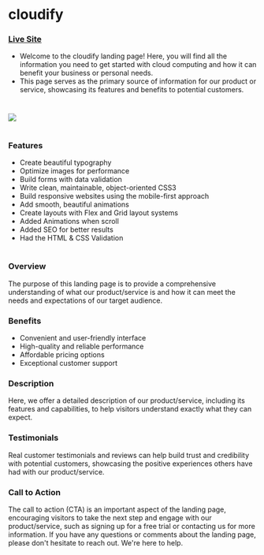 # cloudify
### [Live Site](https://saketkothari.github.io/cloudify/)
- Welcome to the cloudify landing page! Here, you will find all the information you need to get started with cloud computing and how it can benefit your business or personal needs.
- This page serves as the primary source of information for our product or service, showcasing its features and benefits to potential customers.
#

<img style="text-align:center" src="https://user-images.githubusercontent.com/81709725/131956768-edb1d50c-8936-4e4d-8c22-e6b791256f4f.png" />

#

### Features

* Create beautiful typography
* Optimize images for performance
* Build forms with data validation
* Write clean, maintainable, object-oriented CSS3
* Build responsive websites using the mobile-first approach 
* Add smooth, beautiful animations
* Create layouts with Flex and Grid layout systems
* Added Animations when scroll
* Added SEO for better results
* Had the HTML & CSS Validation

#

### Overview

The purpose of this landing page is to provide a comprehensive understanding of what our product/service is and how it can meet the needs and expectations of our target audience.

### Benefits
* Convenient and user-friendly interface
* High-quality and reliable performance
* Affordable pricing options
* Exceptional customer support

### Description
Here, we offer a detailed description of our product/service, including its features and capabilities, to help visitors understand exactly what they can expect.

### Testimonials
Real customer testimonials and reviews can help build trust and credibility with potential customers, showcasing the positive experiences others have had with our product/service.

### Call to Action
The call to action (CTA) is an important aspect of the landing page, encouraging visitors to take the next step and engage with our product/service, such as signing up for a free trial or contacting us for more information.
If you have any questions or comments about the landing page, please don't hesitate to reach out. We're here to help.
